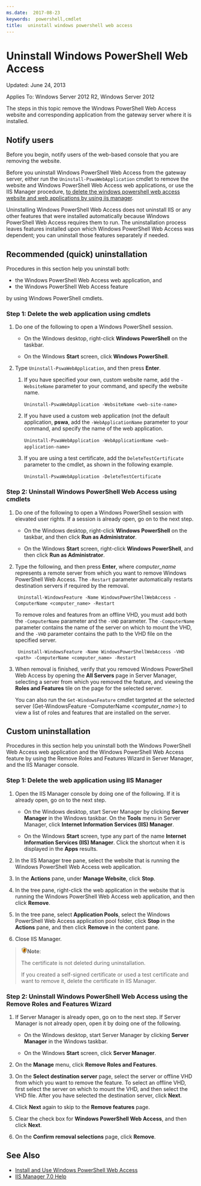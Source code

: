 ```yaml
---
ms.date:  2017-08-23
keywords:  powershell,cmdlet
title:  uninstall windows powershell web access
---
```


# Uninstall Windows PowerShell Web Access

Updated: June 24, 2013

Applies To: Windows Server 2012 R2, Windows Server 2012

The steps in this topic remove the Windows PowerShell Web Access website
and corresponding application from the gateway server where it is installed.

## Notify users

Before you begin, notify users of the web-based console that you are 
removing the website.


Before you uninstall Windows PowerShell Web Access from the gateway server, either run the `Uninstall-PswaWebApplication` cmdlet to remove the website and Windows PowerShell Web Access web applications, or use the IIS Manager procedure, [to delete the windows powershell web access website and web applications by using iis manager]().

Uninstalling Windows PowerShell Web Access does not uninstall IIS or any other features that were installed automatically because Windows PowerShell Web Access requires them to run. The uninstallation process leaves features installed upon which Windows PowerShell Web Access was dependent; you can uninstall those features separately if needed.

## Recommended (quick) uninstallation

Procedures in this section help you uninstall both:

- the Windows PowerShell Web Access web application, and
- the Windows PowerShell Web Access feature
 
by using Windows PowerShell cmdlets.

### Step 1: Delete the web application using cmdlets

1. Do one of the following to open a Windows PowerShell session.

    -   On the Windows desktop, right-click **Windows PowerShell** on the taskbar.

    -   On the Windows **Start** screen, click **Windows PowerShell**.

2. Type `Uninstall-PswaWebApplication`, and then press **Enter**.
   1. If you have specified your own, custom website name, add the `-WebsiteName` parameter to your command, and specify the website name.

        `Uninstall-PswaWebApplication -WebsiteName <web-site-name>`
   1. If you have used a custom web application (not the default application, **pswa**, add the `-WebApplicationName` parameter to your command, and specify the name of the web application.

        `Uninstall-PswaWebApplication -WebApplicationName <web-application-name>`
   1. If you are using a test certificate, add the `DeleteTestCertificate` parameter to the cmdlet, as shown in the following example.

        `Uninstall-PswaWebApplication -DeleteTestCertificate`

### Step 2: Uninstall Windows PowerShell Web Access using cmdlets

1. Do one of the following to open a Windows PowerShell session with elevated user rights. If a session is already open, go on to the next step.

    -   On the Windows desktop, right-click **Windows PowerShell** on the taskbar, and then click **Run as Administrator**.

    -   On the Windows **Start** screen, right-click **Windows PowerShell**, and then click **Run as Administrator**.

1. Type the following, and then press **Enter**, where *computer_name* represents a remote server from which you want to remove Windows PowerShell Web Access. The `-Restart` parameter automatically restarts destination servers if required by the removal.

        Uninstall-WindowsFeature -Name WindowsPowerShellWebAccess -ComputerName <computer_name> -Restart

    To remove roles and features from an offline VHD, you must add both the `-ComputerName` parameter and the `-VHD` parameter. The `-ComputerName` parameter contains the name of the server on which to mount the VHD, and the `-VHD` parameter contains the path to the VHD file on the specified server.

        Uninstall-WindowsFeature -Name WindowsPowerShellWebAccess -VHD <path> -ComputerName <computer_name> -Restart

1. When removal is finished, verify that you removed Windows PowerShell Web Access by opening the **All Servers** page in Server Manager, selecting a server from which you removed the feature, and viewing the **Roles and Features** tile on the page for the selected server.

    You can also run the `Get-WindowsFeature` cmdlet targeted at the selected server (Get-WindowsFeature -ComputerName &lt;*computer_name*&gt;) to view a list of roles and features that are installed on the server.

## Custom uninstallation

Procedures in this section help you uninstall both the Windows PowerShell Web Access web application and the Windows PowerShell Web Access feature by using the Remove Roles and Features Wizard in Server Manager, and the IIS Manager console.

### Step 1: Delete the web application using IIS Manager


1. Open the IIS Manager console by doing one of the following. If it is already open, go on to the next step.

    -   On the Windows desktop, start Server Manager by clicking **Server Manager** in the Windows taskbar. On the **Tools** menu in Server Manager, click **Internet Information Services (IIS) Manager**.

    -   On the Windows **Start** screen, type any part of the name **Internet Information Services (IIS) Manager**. Click the shortcut when it is displayed in the **Apps** results.

1. In the IIS Manager tree pane, select the website that is running the Windows PowerShell Web Access web application.

1. In the **Actions** pane, under **Manage Website**, click **Stop**.

1. In the tree pane, right-click the web application in the website that is running the Windows PowerShell Web Access web application, and then click **Remove**.

1. In the tree pane, select **Application Pools**, select the Windows PowerShell Web Access application pool folder, click **Stop** in the **Actions** pane, and then click **Remove** in the content pane.

1. Close IIS Manager.

> ![Warning note](images/SecurityNote.jpeg)**Note**:
>
> The certificate is not deleted during uninstallation. 
>
> If you created a self-signed certificate or used a test certificate and want to remove it, delete the certificate in IIS Manager. 

### Step 2: Uninstall Windows PowerShell Web Access using the Remove Roles and Features Wizard

1. If Server Manager is already open, go on to the next step. If Server Manager is not already open, open it by doing one of the following.

    -   On the Windows desktop, start Server Manager by clicking **Server Manager** in the Windows taskbar.

    -   On the Windows **Start** screen, click **Server Manager**.

1. On the **Manage** menu, click **Remove Roles and Features**.

1. On the **Select destination server** page, select the server or offline VHD from which you want to remove the feature. To select an offline VHD, first select the server on which to mount the VHD, and then select the VHD file. After you have selected the destination server, click **Next**.

1. Click **Next** again to skip to the **Remove features** page.

1. Clear the check box for **Windows PowerShell Web Access**, and then click **Next**.

1. On the **Confirm removal selections** page, click **Remove**.

## See Also

- [Install and Use Windows PowerShell Web Access](install-and-use-windows-powershell-web-access.md)
- [IIS Manager 7.0 Help](https://technet.microsoft.com/library/cc732664.aspx)
